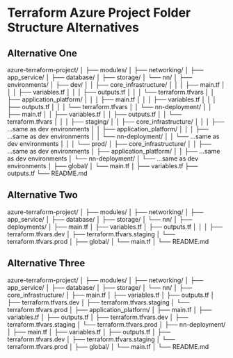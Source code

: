 # Terraform Azure Project Folder Structure Alternatives

## Alternative One

azure-terraform-project/
│
├── modules/
│   ├── networking/
│   ├── app_service/
│   ├── database/
│   ├── storage/
│   └── nn/
│
├── environments/
│   ├── dev/
│   │   ├── core_infrastructure/
│   │   │   ├── main.tf
│   │   │   ├── variables.tf
│   │   │   ├── outputs.tf
│   │   │   └── terraform.tfvars
│   │   ├── application_platform/
│   │   │   ├── main.tf
│   │   │   ├── variables.tf
│   │   │   ├── outputs.tf
│   │   │   └── terraform.tfvars
│   │   └── nn-deployment/
│   │       ├── main.tf
│   │       ├── variables.tf
│   │       ├── outputs.tf
│   │       └── terraform.tfvars
│   │
│   ├── staging/
│   │   ├── core_infrastructure/
│   │   │   ├── ...same as dev environments
│   │   ├── application_platform/
│   │   │   ├── ...same as dev environments
│   │   └── nn-deployment/
│   │       └── ...same as dev environments
│   │
│   └── prod/
│       ├── core_infrastructure/
│       │   ├── ...same as dev environments
│       ├── application_platform/
│       │   ├── ...same as dev environments
│       └── nn-deployment/
│           └── ...same as dev environments
│
├── global/
│   └── main.tf
│
├── variables.tf
├── outputs.tf
└── README.md

## Alternative Two

azure-terraform-project/
│
├── modules/
│   ├── networking/
│   ├── app_service/
│   ├── database/
│   ├── storage/
│   └── nn/
│
├── deployments/
│   ├── main.tf
│   ├── variables.tf
│   ├── outputs.tf
│   │
│   ├── terraform.tfvars.dev
│   ├── terraform.tfvars.staging
│   └── terraform.tfvars.prod
│
├── global/
│   └── main.tf
│
└── README.md

## Alternative Three

azure-terraform-project/
│
├── modules/
│   ├── networking/
│   ├── app_service/
│   ├── database/
│   ├── storage/
│   └── nn/
│
├── core_infrastructure/
│   ├── main.tf
│   ├── variables.tf
│   ├── outputs.tf
│   ├── terraform.tfvars.dev
│   ├── terraform.tfvars.staging
│   └── terraform.tfvars.prod
│
├── application_platform/
│   ├── main.tf
│   ├── variables.tf
│   ├── outputs.tf
│   ├── terraform.tfvars.dev
│   ├── terraform.tfvars.staging
│   └── terraform.tfvars.prod
│
├── nn-deployment/
│   ├── main.tf
│   ├── variables.tf
│   ├── outputs.tf
│   ├── terraform.tfvars.dev
│   ├── terraform.tfvars.staging
│   └── terraform.tfvars.prod
│
├── global/
│   └── main.tf
│
└── README.md
